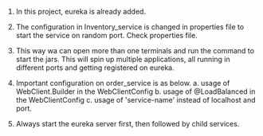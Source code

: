 1. In this project, eureka is already added.
2. The configuration in Inventory_service is changed in properties file to start the service on random port. Check properties file.
3. This way wa can open more than one terminals and run the command to start the jars. This will spin up multiple applications, all running in different ports and getting registered on eureka.
4. Important configuration on order_service is as below.
    a. usage of WebClient.Builder in the WebClientConfig
    b. usage of  @LoadBalanced in the WebClientConfig
    c. usage of 'service-name' instead of localhost and port.

5. Always start the eureka server first, then followed by child services.
